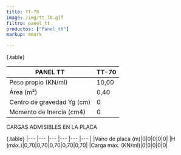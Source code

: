 ```yaml
---
title: TT-70
image: /img/tt_70.gif
filtro: panel_tt
productos: ["Panel_tt"]
markup: mmark

---
```

{.table}

|PANEL TT|TT-70|
|--- |--- |
|Peso propio (KN/ml)|10,00|
|Área (m²)|0,40|
|Centro de gravedad Yg (cm)|0|
|Momento de Inercia (cm4)|0|

CARGAS ADMISIBLES EN LA PLACA

{.table}
|--- |--- |--- |--- |--- |--- |
|Vano de placa (m)|0|0|0|0|0|
|H (máx.)|0,70|0,70|0,70|0,70|0,70|
|Carga máx. (KN/ml)|0|0|0|0|0|
